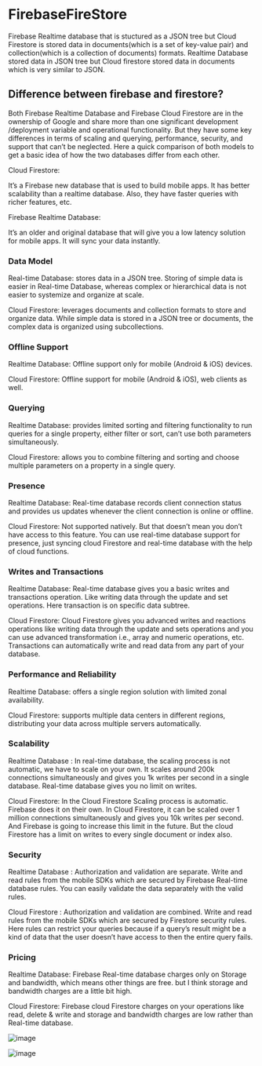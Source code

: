 # FirebaseFireStore

Firebase Realtime database that is stuctured as a JSON tree but Cloud Firestore is stored data in documents(which is a set of key-value pair) and collection(which is a collection of documents) formats. Realtime Database stored data in JSON tree but Cloud firestore stored data in documents which is very similar to JSON.

## Difference between firebase and firestore?

Both Firebase Realtime Database and Firebase Cloud Firestore are in the ownership of Google and share more than one significant development /deployment variable and operational functionality. But they have some key differences in terms of scaling and querying, performance, security, and support that can’t be neglected. Here a quick comparison of both models to get a basic idea of how the two databases differ from each other.

Cloud Firestore: 

It’s a Firebase new database that is used to build mobile apps. It has better scalability than a realtime database. Also, they have faster queries with richer features, etc.

Firebase Realtime Database: 

It’s an older and original database that will give you a low latency solution for mobile apps. It will sync your data instantly.

### Data Model

Real-time Database: stores data in a JSON tree. Storing of simple data is easier in Real-time Database, whereas complex or hierarchical data is not easier to systemize and organize at scale.

Cloud Firestore: leverages documents and collection formats to store and organize data. While simple data is stored in a JSON tree or documents, the complex data is organized using subcollections.

### Offline Support

Realtime Database: Offline support only for mobile (Android & iOS) devices.

Cloud Firestore: Offline support for mobile (Android & iOS), web clients as well.

### Querying

Realtime Database: provides limited sorting and filtering functionality to run queries for a single property, either filter or sort, can’t use both parameters simultaneously.

Cloud Firestore: allows you to combine filtering and sorting and choose multiple parameters on a property in a single query.

### Presence

Realtime Database: Real-time database records client connection status and provides us updates whenever the client connection is online or offline.

Cloud Firestore: Not supported natively. But that doesn’t mean you don’t have access to this feature. You can use real-time database support for presence, just syncing cloud Firestore and real-time database with the help of cloud functions.

### Writes and Transactions

Realtime Database: Real-time database gives you a basic writes and transactions operation. Like writing data through the update and set operations. Here transaction is on specific data subtree.

Cloud Firestore: Cloud Firestore gives you advanced writes and reactions operations like writing data through the update and sets operations and you can use advanced transformation i.e., array and numeric operations, etc. Transactions can automatically write and read data from any part of your database.


### Performance and Reliability

Realtime Database: offers a single region solution with limited zonal availability.

Cloud Firestore: supports multiple data centers in different regions, distributing your data across multiple servers automatically.

### Scalability

Realtime Database : In real-time database, the scaling process is not automatic, we have to scale on your own. It scales around 200k connections simultaneously and gives you 1k writes per second in a single database. Real-time database gives you no limit on writes.

Cloud Firestore: In the Cloud Firestore Scaling process is automatic. Firebase does it on their own. In Cloud Firestore, it can be scaled over 1 million connections simultaneously and gives you 10k writes per second. And Firebase is going to increase this limit in the future. But the cloud Firestore has a limit on writes to every single document or index also.

### Security

Realtime Database : Authorization and validation are separate. Write and read rules from the mobile SDKs which are secured by Firebase Real-time database rules. You can easily validate the data separately with the valid rules.

Cloud Firestore : Authorization and validation are combined. Write and read rules from the mobile SDKs which are secured by Firestore security rules. Here rules can restrict your queries because if a query’s result might be a kind of data that the user doesn’t have access to then the entire query fails.

### Pricing

Realtime Database: Firebase Real-time database charges only on Storage and bandwidth, which means other things are free. but I think storage and bandwidth charges are a little bit high.

Cloud Firestore: Firebase cloud Firestore charges on your operations like read, delete & write and storage and bandwidth charges are low rather than Real-time database.

![image](https://user-images.githubusercontent.com/39657409/79266164-c6a2ea00-7eb4-11ea-8567-ca3b49a14a35.png)

![image](https://user-images.githubusercontent.com/39657409/79337290-d6690f80-7f42-11ea-9a88-3c395b8720d4.png)

